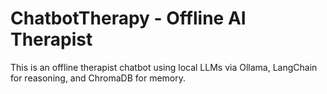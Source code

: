 # ChatbotTherapy - Offline AI Therapist

This is an offline therapist chatbot using local LLMs via Ollama, LangChain for reasoning, and ChromaDB for memory.
